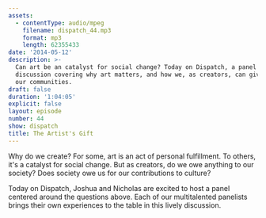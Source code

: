 ```yaml
---
assets:
  - contentType: audio/mpeg
    filename: dispatch_44.mp3
    format: mp3
    length: 62355433
date: '2014-05-12'
description: >-
  Can art be an catalyst for social change? Today on Dispatch, a panel
  discussion covering why art matters, and how we, as creators, can give back to
  our communities.
draft: false
duration: '1:04:05'
explicit: false
layout: episode
number: 44
show: dispatch
title: The Artist's Gift
---
```

Why do we create? For some, art is an act of personal fulfillment. To others, it's a catalyst for social change. But as creators, do we owe anything to our society? Does society owe us for our contributions to culture?

Today on Dispatch, Joshua and Nicholas are excited to host a panel centered around the questions above. Each of our multitalented panelists brings their own experiences to the table in this lively discussion.